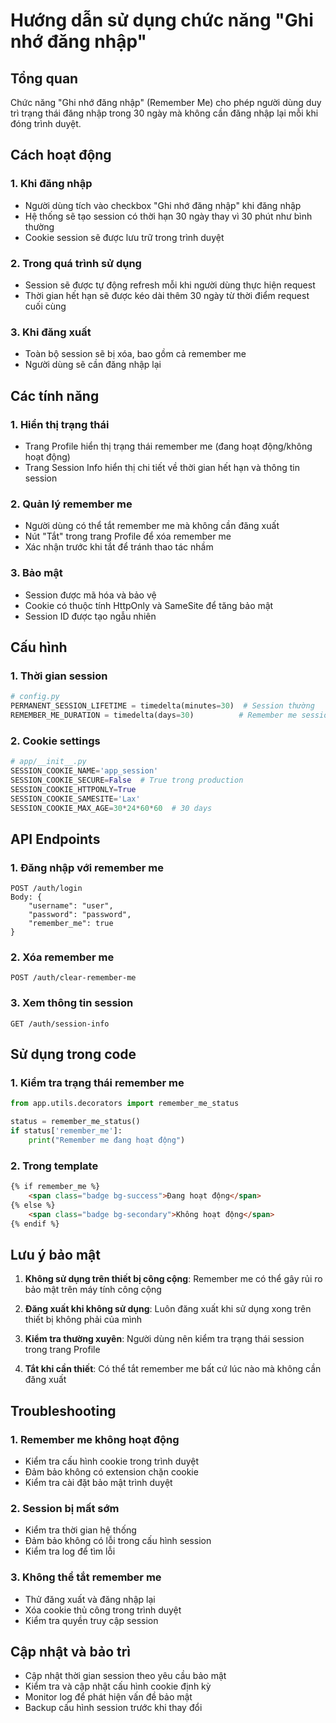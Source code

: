 # Hướng dẫn sử dụng chức năng "Ghi nhớ đăng nhập"

## Tổng quan
Chức năng "Ghi nhớ đăng nhập" (Remember Me) cho phép người dùng duy trì trạng thái đăng nhập trong 30 ngày mà không cần đăng nhập lại mỗi khi đóng trình duyệt.

## Cách hoạt động

### 1. Khi đăng nhập
- Người dùng tích vào checkbox "Ghi nhớ đăng nhập" khi đăng nhập
- Hệ thống sẽ tạo session có thời hạn 30 ngày thay vì 30 phút như bình thường
- Cookie session sẽ được lưu trữ trong trình duyệt

### 2. Trong quá trình sử dụng
- Session sẽ được tự động refresh mỗi khi người dùng thực hiện request
- Thời gian hết hạn sẽ được kéo dài thêm 30 ngày từ thời điểm request cuối cùng

### 3. Khi đăng xuất
- Toàn bộ session sẽ bị xóa, bao gồm cả remember me
- Người dùng sẽ cần đăng nhập lại

## Các tính năng

### 1. Hiển thị trạng thái
- Trang Profile hiển thị trạng thái remember me (đang hoạt động/không hoạt động)
- Trang Session Info hiển thị chi tiết về thời gian hết hạn và thông tin session

### 2. Quản lý remember me
- Người dùng có thể tắt remember me mà không cần đăng xuất
- Nút "Tắt" trong trang Profile để xóa remember me
- Xác nhận trước khi tắt để tránh thao tác nhầm

### 3. Bảo mật
- Session được mã hóa và bảo vệ
- Cookie có thuộc tính HttpOnly và SameSite để tăng bảo mật
- Session ID được tạo ngẫu nhiên

## Cấu hình

### 1. Thời gian session
```python
# config.py
PERMANENT_SESSION_LIFETIME = timedelta(minutes=30)  # Session thường
REMEMBER_ME_DURATION = timedelta(days=30)          # Remember me session
```

### 2. Cookie settings
```python
# app/__init__.py
SESSION_COOKIE_NAME='app_session'
SESSION_COOKIE_SECURE=False  # True trong production
SESSION_COOKIE_HTTPONLY=True
SESSION_COOKIE_SAMESITE='Lax'
SESSION_COOKIE_MAX_AGE=30*24*60*60  # 30 days
```

## API Endpoints

### 1. Đăng nhập với remember me
```
POST /auth/login
Body: {
    "username": "user",
    "password": "password", 
    "remember_me": true
}
```

### 2. Xóa remember me
```
POST /auth/clear-remember-me
```

### 3. Xem thông tin session
```
GET /auth/session-info
```

## Sử dụng trong code

### 1. Kiểm tra trạng thái remember me
```python
from app.utils.decorators import remember_me_status

status = remember_me_status()
if status['remember_me']:
    print("Remember me đang hoạt động")
```

### 2. Trong template
```html
{% if remember_me %}
    <span class="badge bg-success">Đang hoạt động</span>
{% else %}
    <span class="badge bg-secondary">Không hoạt động</span>
{% endif %}
```

## Lưu ý bảo mật

1. **Không sử dụng trên thiết bị công cộng**: Remember me có thể gây rủi ro bảo mật trên máy tính công cộng

2. **Đăng xuất khi không sử dụng**: Luôn đăng xuất khi sử dụng xong trên thiết bị không phải của mình

3. **Kiểm tra thường xuyên**: Người dùng nên kiểm tra trạng thái session trong trang Profile

4. **Tắt khi cần thiết**: Có thể tắt remember me bất cứ lúc nào mà không cần đăng xuất

## Troubleshooting

### 1. Remember me không hoạt động
- Kiểm tra cấu hình cookie trong trình duyệt
- Đảm bảo không có extension chặn cookie
- Kiểm tra cài đặt bảo mật trình duyệt

### 2. Session bị mất sớm
- Kiểm tra thời gian hệ thống
- Đảm bảo không có lỗi trong cấu hình session
- Kiểm tra log để tìm lỗi

### 3. Không thể tắt remember me
- Thử đăng xuất và đăng nhập lại
- Xóa cookie thủ công trong trình duyệt
- Kiểm tra quyền truy cập session

## Cập nhật và bảo trì

- Cập nhật thời gian session theo yêu cầu bảo mật
- Kiểm tra và cập nhật cấu hình cookie định kỳ
- Monitor log để phát hiện vấn đề bảo mật
- Backup cấu hình session trước khi thay đổi 